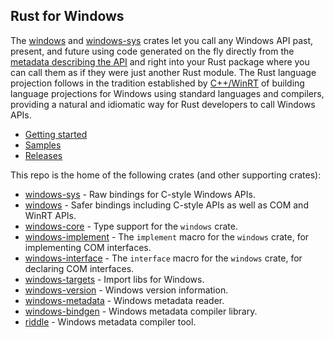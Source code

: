 ## Rust for Windows

The [windows](https://crates.io/crates/windows) and [windows-sys](https://crates.io/crates/windows-sys) crates let you call any Windows API past, present, and future using code generated on the fly directly from the [metadata describing the API](https://github.com/microsoft/windows-rs/tree/master/crates/libs/bindgen/default) and right into your Rust package where you can call them as if they were just another Rust module. The Rust language projection follows in the tradition established by [C++/WinRT](https://github.com/microsoft/cppwinrt) of building language projections for Windows using standard languages and compilers, providing a natural and idiomatic way for Rust developers to call Windows APIs.

* [Getting started](https://kennykerr.ca/rust-getting-started/)
* [Samples](https://github.com/microsoft/windows-rs/tree/master/crates/samples)  <!-- link to latest samples on repo -->
* [Releases](https://github.com/microsoft/windows-rs/releases)

This repo is the home of the following crates (and other supporting crates):

* [windows-sys](https://crates.io/crates/windows-sys) - Raw bindings for C-style Windows APIs.
* [windows](https://crates.io/crates/windows) - Safer bindings including C-style APIs as well as COM and WinRT APIs.
* [windows-core](https://crates.io/crates/windows-core) - Type support for the `windows` crate.
* [windows-implement](https://crates.io/crates/windows-implement) - The `implement` macro for the `windows` crate, for implementing COM interfaces.
* [windows-interface](https://crates.io/crates/windows-interface) - The `interface` macro for the `windows` crate, for declaring COM interfaces.
* [windows-targets](https://crates.io/crates/windows-targets) - Import libs for Windows.
* [windows-version](https://crates.io/crates/windows-version) - Windows version information.
* [windows-metadata](https://crates.io/crates/windows-metadata) - Windows metadata reader.
* [windows-bindgen](https://crates.io/crates/windows-bindgen) - Windows metadata compiler library.
* [riddle](https://crates.io/crates/riddle) - Windows metadata compiler tool.

